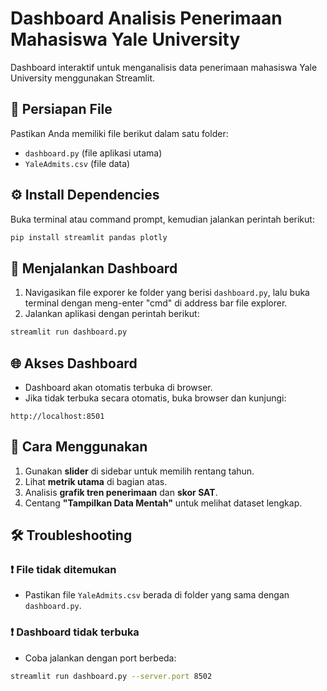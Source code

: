 # Dashboard Analisis Penerimaan Mahasiswa Yale University

Dashboard interaktif untuk menganalisis data penerimaan mahasiswa Yale University menggunakan Streamlit.

## 📂 Persiapan File

Pastikan Anda memiliki file berikut dalam satu folder:
- `dashboard.py` (file aplikasi utama)
- `YaleAdmits.csv` (file data)

## ⚙️ Install Dependencies

Buka terminal atau command prompt, kemudian jalankan perintah berikut:

```bash
pip install streamlit pandas plotly
```

## 🚀 Menjalankan Dashboard

1. Navigasikan file exporer ke folder yang berisi `dashboard.py`, lalu buka terminal dengan meng-enter "cmd" di address bar file explorer.
2. Jalankan aplikasi dengan perintah berikut:

```bash
streamlit run dashboard.py
```

## 🌐 Akses Dashboard

- Dashboard akan otomatis terbuka di browser.
- Jika tidak terbuka secara otomatis, buka browser dan kunjungi:

```
http://localhost:8501
```

## 🧭 Cara Menggunakan

1. Gunakan **slider** di sidebar untuk memilih rentang tahun.
2. Lihat **metrik utama** di bagian atas.
3. Analisis **grafik tren penerimaan** dan **skor SAT**.
4. Centang **"Tampilkan Data Mentah"** untuk melihat dataset lengkap.

## 🛠️ Troubleshooting

### ❗ File tidak ditemukan
- Pastikan file `YaleAdmits.csv` berada di folder yang sama dengan `dashboard.py`.

### ❗ Dashboard tidak terbuka
- Coba jalankan dengan port berbeda:

```bash
streamlit run dashboard.py --server.port 8502
```